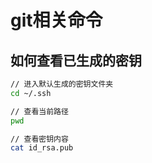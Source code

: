 # git相关命令

## 如何查看已生成的密钥

```bash
// 进入默认生成的密钥文件夹
cd ~/.ssh

// 查看当前路径
pwd

// 查看密钥内容
cat id_rsa.pub
```